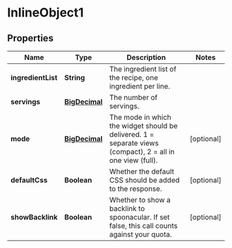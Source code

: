 

# InlineObject1

## Properties

Name | Type | Description | Notes
------------ | ------------- | ------------- | -------------
**ingredientList** | **String** | The ingredient list of the recipe, one ingredient per line. | 
**servings** | [**BigDecimal**](BigDecimal.md) | The number of servings. | 
**mode** | [**BigDecimal**](BigDecimal.md) | The mode in which the widget should be delivered. 1 &#x3D; separate views (compact), 2 &#x3D; all in one view (full). |  [optional]
**defaultCss** | **Boolean** | Whether the default CSS should be added to the response. |  [optional]
**showBacklink** | **Boolean** | Whether to show a backlink to spoonacular. If set false, this call counts against your quota. |  [optional]



